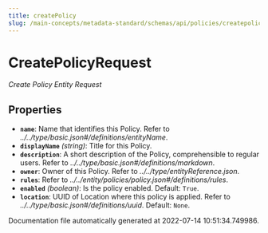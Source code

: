 ```yaml
---
title: createPolicy
slug: /main-concepts/metadata-standard/schemas/api/policies/createpolicy
---
```


# CreatePolicyRequest

*Create Policy Entity Request*

## Properties

- **`name`**: Name that identifies this Policy. Refer to *../../type/basic.json#/definitions/entityName*.
- **`displayName`** *(string)*: Title for this Policy.
- **`description`**: A short description of the Policy, comprehensible to regular users. Refer to *../../type/basic.json#/definitions/markdown*.
- **`owner`**: Owner of this Policy. Refer to *../../type/entityReference.json*.
- **`rules`**: Refer to *../../entity/policies/policy.json#/definitions/rules*.
- **`enabled`** *(boolean)*: Is the policy enabled. Default: `True`.
- **`location`**: UUID of Location where this policy is applied. Refer to *../../type/basic.json#/definitions/uuid*. Default: `None`.


Documentation file automatically generated at 2022-07-14 10:51:34.749986.
